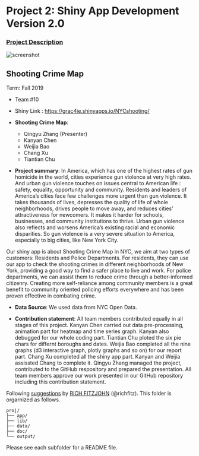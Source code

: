 # Project 2: Shiny App Development Version 2.0

### [Project Description](doc/project2_desc.md)

![screenshot](doc/screenshot2.png)

## Shooting Crime Map
Term: Fall 2019

+ Team #10

+ Shiny Link : https://grac4ie.shinyapps.io/NYCshooting/

+ **Shooting Crime Map**: 
	+ Qingyu Zhang (Presenter)
	+ Kanyan Chen
	+ Weijia Bao
	+ Chang Xu
	+ Tiantian Chu

+ **Project summary**: 
In America, which has one of the highest rates of gun homicide in the world, cities experience gun violence at very high rates.  And urban gun violence touches on issues central to American life : safety, equality, opportunity and community. Residents and leaders of America’s cities face few challenges more urgent than gun violence. It takes thousands of lives, depresses the quality of life of whole neighborhoods, drives people to move away, and reduces cities’ attractiveness for newcomers. It makes it harder for schools, businesses, and community institutions to thrive. Urban gun violence also reflects and worsens America’s existing racial and economic disparities. So gun violence is a very severe situation to America, especially to big cities, like New York City.

Our shiny app is about Shooting Crime Map in NYC, we aim at two types of customers: Residents and Police Departments. For residents, they can use our app to check the shooting crimes in different neighborhoods of New York, providing a good way to find a safer place to live and work. For police departments, we can assist them to reduce crime through a better-informed citizenry. Creating more self-reliance among community members is a great benefit to community oriented policing efforts everywhere and has been proven effective in combating crime.


+ **Data Source**:
We used data from NYC Open Data.

+ **Contribution statement**: 
All team members contributed equally in all stages of this project.
Kanyan Chen carried out data pre-processing, animation part for heatmap and time series graph. Kanyan also debugged for our whole coding part.
Tiantian Chu ploted the six pie chars for differnt boroughs and dates.
Weijia Bao completed all the nine graphs (d3 interactive graph, plotly graphs and so on) for our report part.
Chang Xu completed all the shiny app part. Kanyan and Weijia assissted Chang to complete it.
Qingyu Zhang managed the project, contributed to the GitHub respository and prepared the presentation.
All team members approve our work presented in our GitHub repository including this contribution statement.

Following [suggestions](http://nicercode.github.io/blog/2013-04-05-projects/) by [RICH FITZJOHN](http://nicercode.github.io/about/#Team) (@richfitz). This folder is orgarnized as follows.

```
proj/
├── app/
├── lib/
├── data/
├── doc/
└── output/
```

Please see each subfolder for a README file.

